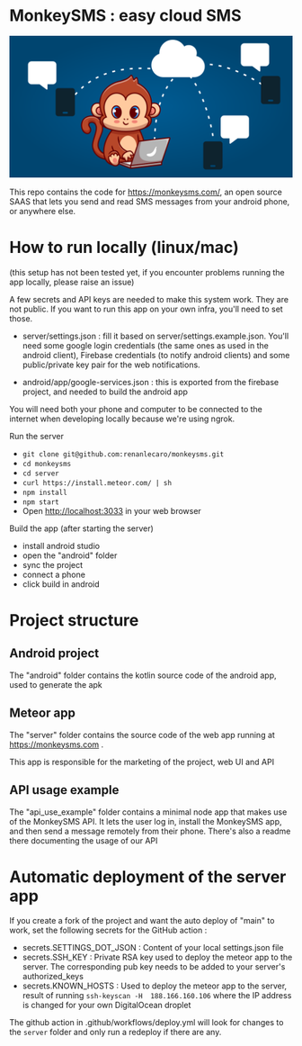 # MonkeySMS : easy cloud SMS 

![MonkeySMS cover image](./server/public/cover.png)

This repo contains the code for https://monkeysms.com/, an open source SAAS that lets you send and read SMS messages from 
your android phone, or anywhere else.

# How to run locally (linux/mac)

(this setup has not been tested yet, if you encounter problems running the app locally, please raise an issue)

A few secrets and API keys are needed to make this system work. They are not public. 
If you want to run this app on your own infra, you'll need to set those.

- server/settings.json : fill it based on server/settings.example.json. You'll need some google login credentials (the 
  same ones as used in the android client), Firebase credentials (to notify android clients) and some public/private key
  pair for the web notifications.

- android/app/google-services.json : this is exported from the firebase project, and needed to build the android app
 
You will need both your phone and computer to be connected to the internet 
when developing locally because we're using ngrok.

Run the server 
- `git clone git@github.com:renanlecaro/monkeysms.git`
- `cd monkeysms`
- `cd server`
- `curl https://install.meteor.com/ | sh`
- `npm install`
- `npm start`
- Open [http://localhost:3033](http://localhost:3033) in your web browser

Build the app (after starting the server)

- install android studio
- open the "android" folder
- sync the project
- connect a phone
- click build in android


# Project structure

## Android project

The "android" folder contains the kotlin source code of the android app, used to generate the apk

##  Meteor app

The "server" folder contains the source code of the web app running at https://monkeysms.com . 

This app is responsible for the marketing of the project, web UI and API

##  API usage example

The "api_use_example" folder contains a minimal node app that makes use of the MonkeySMS API.
It lets the user log in, install the MonkeySMS app, and then send a message remotely from their phone.
There's also a readme there documenting the usage of our API

# Automatic deployment of the server app

If you create a fork of the project and want the auto deploy of "main" to work, set the following secrets for the GitHub action : 
- secrets.SETTINGS_DOT_JSON : Content of your local settings.json file 
- secrets.SSH_KEY : Private RSA key used to deploy the meteor app to the server. The corresponding pub key needs to be added to your server's authorized_keys  
- secrets.KNOWN_HOSTS : Used to deploy the meteor app to the server, result of running `ssh-keyscan -H  188.166.160.106` where the IP address is changed for your own DigitalOcean droplet

The github action in .github/workflows/deploy.yml will look for changes to the `server` folder and only run a redeploy if there are any.
